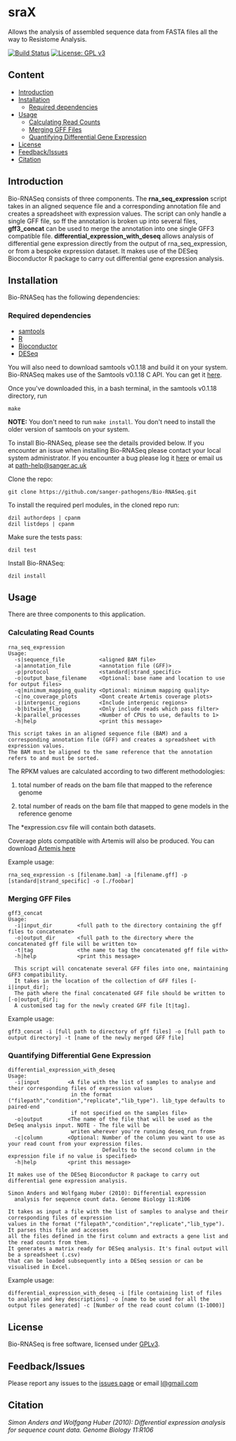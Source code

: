 # sraX
Allows the analysis of assembled sequence data from FASTA files all the way to Resistome Analysis.

[![Build Status](https://travis-ci.org/sanger-pathogens/Bio-RNASeq.svg?branch=master)](https://travis-ci.org/sanger-pathogens/Bio-RNASeq)
[![License: GPL v3](https://img.shields.io/badge/License-GPL%20v3-brightgreen.svg)](https://github.com/lgpdevtools/sraX/blob/master/LICENSE)

## Content
  * [Introduction](#introduction)
  * [Installation](#installation)
    * [Required dependencies](#required-dependencies)
  * [Usage](#usage)
    * [Calculating Read Counts](#calculating-read-counts)
    * [Merging GFF Files](#merging-gff-files)
    * [Quantifying Differential Gene Expression](#quantifying-differential-gene-expression)
  * [License](#license)
  * [Feedback/Issues](#feedbackissues)
  * [Citation](#citation)

## Introduction
Bio-RNASeq consists of three components. The __rna_seq_expression__ script takes in an aligned sequence file and a corresponding annotation file and creates a spreadsheet with expression values. The script can only handle a single GFF file, so ff the annotation is broken up into several files, __gff3_concat__ can be used to merge the annotation into one single GFF3 compatible file. __differential_expression_with_deseq__ allows analysis of differential gene expression directly from the output of rna_seq_expression, or from a bespoke expression dataset. It makes use of the DESeq Bioconductor R package to carry out differential gene expression analysis.

## Installation
Bio-RNASeq has the following dependencies:

### Required dependencies
 * [samtools](https://github.com/samtools)
 * [R](http://www.r-project.org/)
 * [Bioconductor](http://www.bioconductor.org/)
 * [DESeq](http://bioconductor.org/packages/release/bioc/html/DESeq.html)

You will also need to download samtools v0.1.18 and build it on your system. Bio-RNASeq makes use of the Samtools v0.1.18 C API. You can get it [here](https://github.com/samtools/samtools/tree/0.1.18).

Once you've downloaded this, in a bash terminal, in the samtools v0.1.18 directory, run
```
make
```
__NOTE:__ You don't need to run `make install`. You don't need to install the older version of samtools on your system.

To install Bio-RNASeq, please see the details provided below. If you encounter an issue when installing Bio-RNASeq please contact your local system administrator. If you encounter a bug please log it [here](https://github.com/sanger-pathogens/Bio-RNASeq/issues) or email us at path-help@sanger.ac.uk

Clone the repo:
```
git clone https://github.com/sanger-pathogens/Bio-RNASeq.git
```
To install the required perl modules, in the cloned repo run:
```
dzil authordeps | cpanm
dzil listdeps | cpanm
```
Make sure the tests pass:
```
dzil test
```
Install Bio-RNASeq:
```
dzil install
```
## Usage

There are three components to this application.

### Calculating Read Counts
```
rna_seq_expression
Usage:
  -s|sequence_file           <aligned BAM file>
  -a|annotation_file         <annotation file (GFF)>
  -p|protocol                <standard|strand_specific>
  -o|output_base_filename    <Optional: base name and location to use for output files>
  -q|minimum_mapping_quality <Optional: minimum mapping quality>
  -c|no_coverage_plots       <Dont create Artemis coverage plots>
  -i|intergenic_regions      <Include intergenic regions>
  -b|bitwise_flag            <Only include reads which pass filter>
  -k|parallel_processes      <Number of CPUs to use, defaults to 1>
  -h|help                    <print this message>

This script takes in an aligned sequence file (BAM) and a corresponding annotation file (GFF) and creates a spreadsheet with expression values.
The BAM must be aligned to the same reference that the annotation refers to and must be sorted.
```
The RPKM values are calculated according to two different methodologies:

 1. total number of reads on the bam file that mapped to the reference genome

 2. total number of reads on the bam file that mapped to gene models in the reference genome

The *expression.csv file will contain both datasets. 

Coverage plots compatible with Artemis will also be produced. You can download [Artemis here](http://sanger-pathogens.github.io/Artemis/)

Example usage:
```
rna_seq_expression -s [filename.bam] -a [filename.gff] -p [standard|strand_specific] -o [./foobar]
```

### Merging GFF Files
```
gff3_concat
Usage:
  -i|input_dir        <full path to the directory containing the gff files to concatenate>
  -o|output_dir       <full path to the directory where the concatenated gff file will be written to>
  -t|tag              <the name to tag the concatenated gff file with>
  -h|help             <print this message>

  This script will concatenate several GFF files into one, maintaining GFF3 compatibility.
  It takes in the location of the collection of GFF files [-i|input_dir];
  The path where the final concatenated GFF file should be written to [-o|output_dir];
  A customised tag for the newly created GFF file [t|tag].
```
Example	usage:
```
gff3_concat -i [full path to directory of gff files] -o [full path to output directory] -t [name of the newly merged GFF file]
```

### Quantifying Differential Gene Expression
```
differential_expression_with_deseq
Usage:
  -i|input         <A file with the list of samples to analyse and their corresponding files of expression values
                    in the format ("filepath","condition","replicate","lib_type"). lib_type defaults to paired-end
                    if not specified on the samples file>
  -o|output        <The name of the file that will be used as the DeSeq analysis input. NOTE - The file will be
                    writen wherever you're running deseq_run from>
  -c|column        <Optional: Number of the column you want to use as your read count from your expression files.
                              Defaults to the second column in the expression file if no value is specified>
  -h|help          <print this message>

It makes use of the DESeq Bioconductor R package to carry out differential gene expression analysis.

Simon Anders and Wolfgang Huber (2010): Differential expression
  analysis for sequence count data. Genome Biology 11:R106

It takes as input a file with the list of samples to analyse and their corresponding files of expression
values in the format ("filepath","condition","replicate","lib_type"). It parses this file and accesses
all the files defined in the first column and extracts a gene list and the read counts from them.
It generates a matrix ready for DESeq analysis. It's final output will be a spreadsheet (.csv)
that can be loaded subsequently into a DESeq session or can be visualised in Excel.
```
Example	usage:
```
differential_expression_with_deseq -i [file containing list of files to analyse and key descriptions] -o [name to be used for all the output files generated] -c [Number of the read count column (1-1000)]
```
## License
Bio-RNASeq is free software, licensed under [GPLv3](https://github.com/lgpdevtools/sraX/blob/master/LICENSE).

## Feedback/Issues
Please report any issues to the [issues page](https://github.com/lgpdevtools/sraX/issues) or email l@gmail.com

## Citation
_Simon Anders and Wolfgang Huber (2010): Differential expression  analysis for sequence count data. Genome Biology 11:R106_
